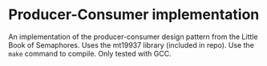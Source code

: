 # Producer-Consumer implementation

An implementation of the producer-consumer design pattern from the Little Book of Semaphores. Uses the mt19937 library (included in repo). Use the `make` command to compile. Only tested with GCC.
